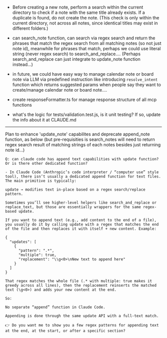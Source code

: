 - Before creating a new note, perform a search within the current directory to check if a note with the same title already exists. If a duplicate is found, do not create the note. (This check is only within the current directory, not across all notes, since identical titles may exist in different folders.)


- can search_note function, can search via regex search and return the phrases that match the regex search from all matching notes (so not just note id), meanwhile for phrases that match, perhaps we could use literal string (never regex search) to search_and_replace.... (Perhaps search_and_replace can just integrate to update_note function instead...)

- in future, we could have easy way to manage calendar note or board note via LLM via predefined instruction like introducing `resolve_intent` function which returns suggested params when people say they want to create/manage calendar note or board note.... 

- create responseFormatter.ts for manage response structure of all mcp functions
- what's the logic for tests/validation.test.js, is it unit testing? If so, update the info about it at CLAUDE.md




----

Plan to enhance 'update_note' capabilites and deprecate append_note function, as below (but pre-requisities is search_notes will need to return regex search result of matching strings of each notes besides just returning note id...)
```
Q: can claude code has append text capabilities with update function? Or is there other dedicated function?

- In Claude Code (Anthropic’s code interpreter / “computer use” style tool), there isn’t usually a dedicated append function for text files. The main primitive is typically:

update → modifies text in-place based on a regex search/replace pattern.

Sometimes you’ll see higher-level helpers like search_and_replace or replace_text, but those are essentially wrappers for the same regex-based update.

If you want to append text (e.g., add content to the end of a file), you usually do it by calling update with a regex that matches the end of the file and then replaces it with itself + new content. Example:

{
  "updates": [
    {
      "pattern": ".*",
      "multiple": true,
      "replacement": "\\g<0>\nNew text to append here"
    }
  ]
}

That regex matches the whole file (.* with multiple: true makes it greedy across all lines), then the replacement reinserts the matched text (\g<0>) and adds your new content at the end.

So:

No separate “append” function in Claude Code.

Appending is done through the same update API with a full-text match.

👉 Do you want me to show you a few regex patterns for appending text at the end, at the start, or after a specific section?
```